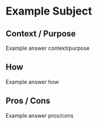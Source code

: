 
# Example Subject

## Context / Purpose



Example answer context/purpose


## How



Example answer how


## Pros / Cons



Example answer pros/cons


